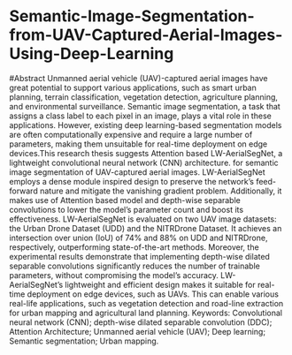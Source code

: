 # Semantic-Image-Segmentation-from-UAV-Captured-Aerial-Images-Using-Deep-Learning

#Abstract
Unmanned aerial vehicle (UAV)-captured aerial images have great potential to support
various applications, such as smart urban planning, terrain classification, vegetation
detection, agriculture planning, and environmental surveillance. Semantic image
segmentation, a task that assigns a class label to each pixel in an image, plays a vital
role in these applications. However, existing deep learning-based segmentation models are
often computationally expensive and require a large number of parameters, making them
unsuitable for real-time deployment on edge devices.This research thesis suggests Attention
based LW-AerialSegNet, a lightweight convolutional neural network (CNN) architecture.
for semantic image segmentation of UAV-captured aerial images. LW-AerialSegNet
employs a dense module inspired design to preserve the network’s feed-forward nature and
mitigate the vanishing gradient problem. Additionally, it makes use of Attention based
model and depth-wise separable convolutions to lower the model’s parameter count and
boost its effectiveness. LW-AerialSegNet is evaluated on two UAV image datasets: the
Urban Drone Dataset (UDD) and the NITRDrone Dataset. It achieves an intersection
over union (IoU) of 74% and 88% on UDD and NITRDrone, respectively, outperforming
state-of-the-art methods. Moreover, the experimental results demonstrate that implementing
depth-wise dilated separable convolutions significantly reduces the number of trainable
parameters, without compromising the model’s accuracy. LW-AerialSegNet’s lightweight
and efficient design makes it suitable for real-time deployment on edge devices, such as
UAVs. This can enable various real-life applications, such as vegetation detection and
road-line extraction for urban mapping and agricultural land planning.
Keywords: Convolutional neural network (CNN); depth-wise dilated separable
convolution (DDC); Attention Architecture; Unmanned aerial vehicle (UAV); Deep
learning; Semantic segmentation; Urban mapping.
